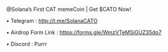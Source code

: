 @Solana’s
First CAT memeCoin | Get $CATO Now!

• Telegram : http://t.me/SolanaCATO

• Airdrop Form Link : https://forms.gle/WmzVTeMSiGUZ35do7

• Discord : Purrr
